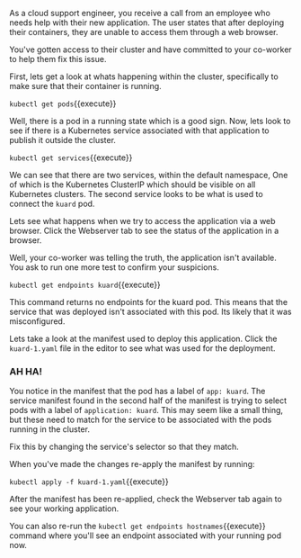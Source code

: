 As a cloud support engineer, you receive a call from an employee who needs help
with their new application. The user states that after deploying their
containers, they are unable to access them through a web browser.

You've gotten access to their cluster and have committed to your co-worker to
help them fix this issue.

First, lets get a look at whats happening within the cluster, specifically to
make sure that their container is running.

`kubectl get pods`{{execute}}

Well, there is a pod in a running state which is a good sign. Now, lets look to
see if there is a Kubernetes service associated with that application to publish
it outside the cluster.

`kubectl get services`{{execute}}

We can see that there are two services, within the default namespace, One of
which is the Kubernetes ClusterIP which should be visible on all Kubernetes
clusters. The second service looks to be what is used to connect the `kuard` pod.

Lets see what happens when we try to access the application via a web browser.
Click the Webserver tab to see the status of the application in a browser.

Well, your co-worker was telling the truth, the application isn't available. You
ask to run one more test to confirm your suspicions.

`kubectl get endpoints kuard`{{execute}}

This command returns no endpoints for the kuard pod. This means that the service
that was deployed isn't associated with this pod. Its likely that it was
misconfigured.

Lets take a look at the manifest used to deploy this application. Click the
`kuard-1.yaml` file in the editor to see what was used for the deployment.

### AH HA!

You notice in the manifest that the pod has a label of `app: kuard`. The
service manifest found in the second half of the manifest is trying to select
pods with a label of `application: kuard`. This may seem like a small thing, but these
need to match for the service to be associated with the pods running in the
cluster.

Fix this by changing the service's selector so that they match.

When you've made the changes re-apply the manifest by running:

`kubectl apply -f kuard-1.yaml`{{execute}}

After the manifest has been re-applied, check the Webserver tab again to see
your working application.

You can also re-run the `kubectl get endpoints hostnames`{{execute}} command
where you'll see an endpoint associated with your running pod now.